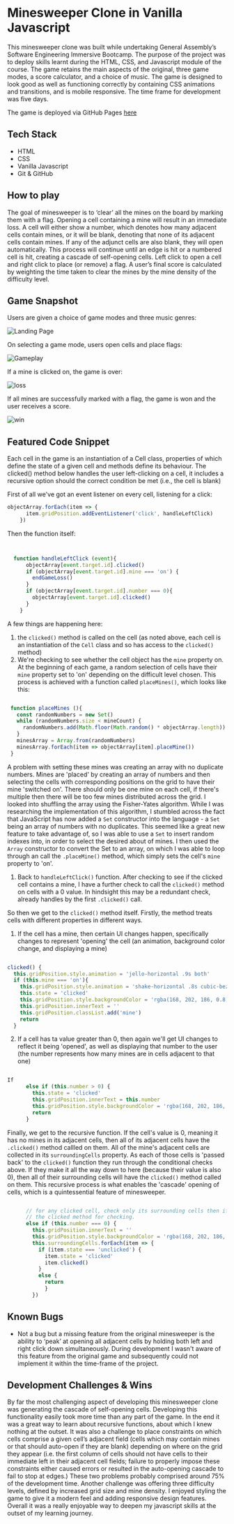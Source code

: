 # Minesweeper Clone in Vanilla Javascript

This minesweeper clone was built while undertaking General Assembly’s Software Engineering Immersive Bootcamp. The purpose of the project was to deploy skills learnt during the HTML, CSS, and Javascript module of the course. The game retains the main aspects of the original, three game modes, a score calculator, and a choice of music. The game is designed to look good as well as functioning correctly by containing CSS animations and transitions, and is mobile responsive. The time frame for development was five days.

The game is deployed via GitHub Pages [here](https://mbaxendale22.github.io/SEI-Project-1/)

## Tech Stack 
* HTML
* CSS
* Vanilla Javascript
* Git & GitHub

## How to play 
The goal of minesweeper is to ‘clear’ all the mines on the board by marking them with a flag. Opening a cell containing a mine will result in an immediate loss. A cell will either show a number, which denotes how many adjacent cells contain mines, or it will be blank, denoting that none of its adjacent cells contain mines. If any of the adjunct cells are also blank, they will open automatically. This process will continue until an edge is hit or a numbered cell is hit, creating a cascade of self-opening cells. Left click to open a cell and right click to place (or remove)  a flag.  A user’s final score is calculated by weighting the time taken to clear the mines by the mine density of the difficulty level. 

## Game Snapshot 
Users are given a choice of game modes and three music genres: 

![Landing Page](./readme_assets/landing.png)

On selecting a game mode, users open cells and place flags: 

![Gameplay](./readme_assets/gameplay.png)

If a mine is clicked on, the game is over:

![loss](./readme_assets/loss.png)

If all mines are successfully marked with a flag, the game is won and the user receives a score. 

![win](./readme_assets/win.png)


## Featured Code Snippet
Each cell in the game is an instantiation of a Cell class, properties of which define the state of a given cell and methods define its behaviour. 
The clicked() method below handles the user left-clicking on a cell, it includes a recursive option should the correct condition 
be met (i.e., the cell is blank)

First of all we've got an event listener on every cell, listening for a click: 


```javascript
objectArray.forEach(item => {
      item.gridPosition.addEventListener('click', handleLeftClick)
    })
```

Then the function itself: 

```javascript


  function handleLeftClick (event){
      objectArray[event.target.id].clicked()
      if (objectArray[event.target.id].mine === 'on') {
        endGameLoss() 
      }
      if (objectArray[event.target.id].number === 0){
        objectArray[event.target.id].clicked() 
      }
    } 

  ```

  A few things are happening here: 
  1. the `clicked()` method is called on the cell (as noted above, each cell is an instantiation of the `Cell` class and so has access to the `clicked()` method)
  2. We're checking to see whether the cell object has the `mine` property on. At the beginning of each game, a random selection of cells have their `mine` property set to 'on' depending on the difficult level chosen. This process is achieved with a function called `placeMines()`, which looks like this: 
   
   ```javascript 

    function placeMines (){
      const randomNumbers = new Set()
      while (randomNumbers.size < mineCount) {
        randomNumbers.add(Math.floor(Math.random() * objectArray.length))
      } 
      minesArray = Array.from(randomNumbers)
      minesArray.forEach(item => objectArray[item].placeMine())
    }
  ```

  A problem with setting these mines was creating an array with no duplicate numbers. Mines are 'placed' by creating an array of numbers and then selecting the cells with corresponding positions on the grid to have their mine 'switched on'. There should only be one mine on each cell, if there's multiple then there will be too few mines distributed across the grid. I looked into shuffling the array using the Fisher-Yates algorithm. While I was researching the implementation of this algorithm, I stumbled across the fact that JavaScript has now added a `Set` constructor into the language - a `Set` being an array of numbers with no duplicates. This seemed like a great new feature to take advantage of, so I was able to use a `Set` to insert random indexes into, in order to select the desired about of mines. I then used the `Array` constructor to convert the Set to an array, on which I was able to loop through an call the `.placeMine()` method, which simply sets the cell's `mine` property to 'on'.

  1. Back to `handleLeftClick()` function. After checking to see if the clicked cell contains a mine, I have a further check to call the `clicked()` method on cells with a 0 value. In hindsight this may be a redundant check, already handles by the first `.clicked()` call. 

  So then we get to the `clicked()` method itself. Firstly, the method treats cells with different properties in different ways. 

  1. If the cell has a mine, then certain UI changes happen, specifically changes to represent 'opening' the cell (an animation, background color change, and displaying a mine) 

  ```javascript

  clicked() {
    this.gridPosition.style.animation = 'jello-horizontal .9s both'
    if (this.mine === 'on'){
      this.gridPosition.style.animation = 'shake-horizontal .8s cubic-bezier(.455,.03,.515,.955) both'
      this.state = 'clicked'
      this.gridPosition.style.backgroundColor = 'rgba(168, 202, 186, 0.8)'
      this.gridPosition.innerText = ''
      this.gridPosition.classList.add('mine')
      return
    }
  ```

  2. If a cell has ta value greater than 0, then again we'll get UI changes to reflect it being 'opened', as well as displaying that number to the user (the number represents how many mines are in cells adjacent to that one)

  ```javascript

  If 
        else if (this.number > 0) {
          this.state = 'clicked'
          this.gridPosition.innerText = this.number
          this.gridPosition.style.backgroundColor = 'rgba(168, 202, 186, 0.5)'
          return
        }

  ```

  Finally, we get to the recursive function. If the cell's value is 0, meaning it has no mines in its adjacent cells, then all of its adjacent cells have the `.clicked()` method callled on them. All of the mine's adjacent cells are collected in its `surroundingCells` property. As each of those cells is 'passed back' to the `clicked()` function they run through the conditional checks above. If they make it all the way down to here (because their value is also 0), then all of their surrounding cells will have the `clicked()` method called on them. This recursive process is what enables the 'cascade' opening of cells, which is a quintessential feature of minesweeper.

  ```javascript 

        // for any clicked cell, check only its surrounding cells then if any of those cells are 'unclicked' pass them back to the
        // the clicked method for checking. 
        else if (this.number === 0) {
          this.gridPosition.innerText = ''
          this.gridPosition.style.backgroundColor = 'rgba(168, 202, 186, 0.5)'
          this.surroundingCells.forEach(item => {
            if (item.state === 'unclicked') {
              item.state = 'clicked'
              item.clicked()
            }
            else {
              return
              }
          })
  ```



## Known Bugs 
* Not a bug but a missing feature from the original minesweeper is the ability to ‘peak’ at opening all adjacent cells by holding both left and right click down simultaneously. During development I wasn't aware of this feature from the original game and subsequently could not implement it within the time-frame of the project. 

## Development Challenges & Wins

By far the most challenging aspect of developing this minesweeper clone was generating the cascade of self-opening cells. Developing this functionality easily took more time than any part of the game. In the end it was a great way to learn about recursive functions, about which I knew nothing at the outset. It was also a challenge to place constraints on which cells comprise a given cell’s adjacent field (cells which may contain mines or that should auto-open if they are blank) depending on where on the grid they appear (i.e. the first column of cells should not have cells to their immediate left in their adjacent cell fields; failure to properly impose these constraints either caused errors or resulted in the auto-opening cascade to fail to stop at edges.) These two problems probably comprised around 75% of the development time. Another challenge was offering three difficulty levels, defined by increased grid size and mine density. I enjoyed styling the game to give it a modern feel and adding responsive design features. Overall it was a really enjoyable way to deepen my javascript skills at the outset of my learning journey.  
